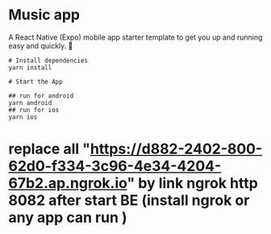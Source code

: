 # Music app

A React Native (Expo) mobile app starter template to get you up and running easy and quickly. 🚀

```
# Install dependencies
yarn install

# Start the App

## run for android
yarn android
## run for ios
yarn ios
```
# replace all "https://d882-2402-800-62d0-f334-3c96-4e34-4204-67b2.ap.ngrok.io" by link ngrok http 8082 after start BE (install ngrok or any app can run )